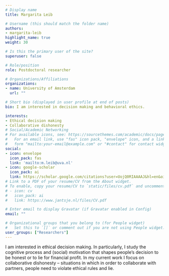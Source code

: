 ```yaml
---
# Display name
title: Margarita Leib

# Username (this should match the folder name)
authors:
- margarita-leib
highlight_name: true
weight: 30

# Is this the primary user of the site?
superuser: false

# Role/position
role: Postdoctoral researcher

# Organizations/Affiliations
organizations:
- name: University of Amsterdam
  url: ""

# Short bio (displayed in user profile at end of posts)
bio: I am interested in decision making and behavioral ethics.

interests:
- Ethical decision making
- Collaborative dishonesty
# Social/Academic Networking
# For available icons, see: https://sourcethemes.com/academic/docs/page-builder/#icons
#   For an email link, use "fas" icon pack, "envelope" icon, and a link in the
#   form "mailto:your-email@example.com" or "#contact" for contact widget.
social:
- icon: envelope
  icon_pack: fas
  link: 'mailto:m.leib@uva.nl'
- icon: google-scholar
  icon_pack: ai
  link: https://scholar.google.com/citations?user=UojQ0RIAAAAJ&hl=en&oi=sra
# Link to a PDF of your resume/CV from the About widget.
# To enable, copy your resume/CV to `static/files/cv.pdf` and uncomment the lines below.
# - icon: cv
#   icon_pack: ai
#   link: https://www.jantsje.nl/files/CV.pdf

# Enter email to display Gravatar (if Gravatar enabled in Config)
email: ""

# Organizational groups that you belong to (for People widget)
#   Set this to `[]` or comment out if you are not using People widget.
user_groups: ["Researchers"]
---
```


I am interested in ethical decision making. In particularly, I study the cognitive process and (social) motivation that shapes people’s decision to be honest or to lie for financial profit. In my current work I focus on collaborative dishonesty – situations in which in order to collaborate with partners, people need to violate ethical rules and lie.

